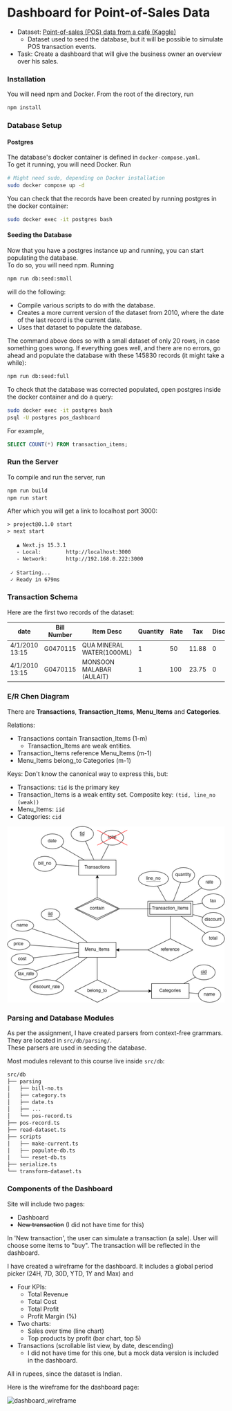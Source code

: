 # Dashboard for Point-of-Sales Data

- Dataset: [Point-of-sales (POS) data from a café (Kaggle)](https://www.kaggle.com/datasets/ankitverma2010/cafe-data)
  - Dataset used to seed the database, but it will be possible to simulate POS transaction events.
- Task: Create a dashboard that will give the business owner an overview over his sales.

### Installation

You will need npm and Docker. From the root of the directory, run

```bash
npm install
```

### Database Setup

#### Postgres

The database's docker container is defined in `docker-compose.yaml`. \
To get it running, you will need Docker. Run

```bash
# Might need sudo, depending on Docker installation
sudo docker compose up -d
```

You can check that the records have been created by running postgres in the docker container:

```bash
sudo docker exec -it postgres bash
```

#### Seeding the Database

Now that you have a postgres instance up and running, you can start populating the database. \
To do so, you will need npm. Running

```bash
npm run db:seed:small
```

will do the following:
- Compile various scripts to do with the database.
- Creates a more current version of the dataset from 2010, where the date of the last record is the current date.
- Uses that dataset to populate the database.

The command above does so with a small dataset of only 20 rows, in case something goes wrong. If everything goes well, and there are no errors, go ahead and populate the database with these 145830 records (it might take a while):

```bash
npm run db:seed:full
```

To check that the database was corrected populated, open postgres inside the docker container and do a query:

```bash
sudo docker exec -it postgres bash
psql -U postgres pos_dashboard
```

For example,

```sql
SELECT COUNT(*) FROM transaction_items;
```

### Run the Server

To compile and run the server, run

```bash
npm run build
npm run start
```

After which you will get a link to localhost port 3000:

```
> project@0.1.0 start
> next start

   ▲ Next.js 15.3.1
   - Local:        http://localhost:3000
   - Network:      http://192.168.0.222:3000

 ✓ Starting...
 ✓ Ready in 679ms
```

### Transaction Schema

Here are the first two records of the dataset:

| date           | Bill Number | Item Desc                 | Quantity | Rate | Tax   | Discount | Total  | Category |
| -------------- | ----------- | ------------------------- | -------- | ---- | ----- | -------- | ------ | -------- |
| 4/1/2010 13:15 | G0470115    | QUA MINERAL WATER(1000ML) | 1        | 50   | 11.88 | 0        | 61.88  | BEVERAGE |
| 4/1/2010 13:15 | G0470115    | MONSOON MALABAR (AULAIT)  | 1        | 100  | 23.75 | 0        | 123.75 | BEVERAGE |

### E/R Chen Diagram

There are **Transactions**, **Transaction_Items**, **Menu_Items** and **Categories**.

Relations:

- Transactions contain Transaction_Items (1-m)
  - Transaction_Items are weak entities.
- Transaction_Items reference Menu_Items (m-1)
- Menu_Items belong_to Categories (m-1)

Keys:
Don't know the canonical way to express this, but:

- Transactions: `tid` is the primary key
- Transaction_Items is a weak entity set. Composite key: `(tid, line_no (weak))`
- Menu_Items: `iid`
- Categories: `cid`

![er_diagram](readme/dis_project_ER_ver_2.drawio.png)

### Parsing and Database Modules

As per the assignment, I have created parsers from context-free grammars. They are located in `src/db/parsing/`. \
These parsers are used in seeding the database.

Most modules relevant to this course live inside `src/db`:

```
src/db
├── parsing
│   ├── bill-no.ts
│   ├── category.ts
│   ├── date.ts
│   ├── ...
│   └── pos-record.ts
├── pos-record.ts
├── read-dataset.ts
├── scripts
│   ├── make-current.ts
│   ├── populate-db.ts
│   └── reset-db.ts
├── serialize.ts
└── transform-dataset.ts
```

### Components of the Dashboard

Site will include two pages:

- Dashboard
- ~~New transaction~~ (I did not have time for this)

In 'New transaction', the user can simulate a transaction (a sale). User will choose some items to "buy". The transaction will be reflected in the dashboard.

I have created a wireframe for the dashboard.
It includes a global period picker (24H, 7D, 30D, YTD, 1Y and Max) and

- Four KPIs:
  - Total Revenue
  - Total Cost
  - Total Profit
  - Profit Margin (%)
- Two charts:
  - Sales over time (line chart)
  - Top products by profit (bar chart, top 5)
- Transactions (scrollable list view, by date, descending)
  - I did not have time for this one, but a mock data version is included in the dashboard.

All in rupees, since the dataset is Indian.

Here is the wireframe for the dashboard page:

![dashboard_wireframe](readme/dashboard_wireframe.jpg)
